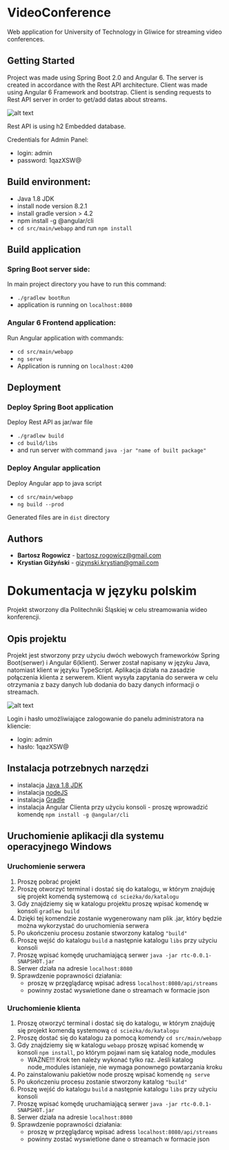 # VideoConference 

Web application for University of Technology in Gliwice for streaming video conferences. 
## Getting Started
Project was made using Spring Boot 2.0 and Angular 6. The server is created in accordance with the Rest API architecture. 
Client was made using Angular 6 Framework and bootstrap.
Client is sending requests to Rest API server in order to get/add datas about streams.

![alt text](http://i65.tinypic.com/2ztkped.jpg)

Rest API is using h2 Embedded database.

Credentials for Admin Panel: 
* login: admin 
* password: 1qazXSW@

## Build environment:
* Java 1.8 JDK
* install node version 8.2.1
* install gradle version > 4.2
* npm install -g @angular/cli
* `cd src/main/webapp` and run `npm install`

## Build application
### Spring Boot server side:
In main project directory you have to run this command:
* `./gradlew bootRun`
* application is running on `localhost:8080`

### Angular 6 Frontend application:
Run Angular application with commands: 
* `cd src/main/webapp`
* `ng serve`  
* Application is running on `localhost:4200`

## Deployment
### Deploy Spring Boot application
Deploy Rest API as jar/war file
* `./gradlew build`
* `cd build/libs` 
* and run server with command `java -jar "name of built package"`

### Deploy Angular application
Deploy Angular app to java script
* `cd src/main/webapp`
* `ng build --prod`

Generated files are in `dist` directory

## Authors
* **Bartosz Rogowicz** - bartosz.rogowicz@gmail.com
* **Krystian Giżyński** - gizynski.krystian@gmail.com

# Dokumentacja w języku polskim

Projekt stworzony dla Politechniki Śląskiej w celu streamowania wideo konferencji.

## Opis projektu

Projekt jest stworzony przy użyciu dwóch webowych frameworków Spring Boot(serwer) i Angular 6(klient).
Serwer został napisany w języku Java, natomiast klient w języku TypeScript. 
Aplikacja działa na zasadzie połączenia klienta z serwerem. Klient wysyła zapytania do serwera w celu otrzymania z bazy danych lub dodania 
do bazy danych informacji o streamach.   

![alt text](http://i65.tinypic.com/2ztkped.jpg)

Login i hasło umożliwiające zalogowanie do panelu administratora na kliencie:
* login: admin 
* hasło: 1qazXSW@

## Instalacja potrzebnych narzędzi
* instalacja [Java 1.8 JDK](http://www.oracle.com/technetwork/java/javase/downloads/jdk8-downloads-2133151.html)
* instalacja [nodeJS](https://nodejs.org/en/download/) 
* instalacja [Gradle](https://gradle.org/install/#manually)
* instalacja Angular Clienta przy użyciu konsoli - proszę wprowadzić komendę `npm install -g @angular/cli`


## Uruchomienie aplikacji dla systemu operacyjnego Windows

### Uruchomienie serwera
1. Proszę pobrać projekt 
2. Proszę otworzyć terminal i dostać się do katalogu, w którym znajduję się projekt komendą systemową `cd scieżka/do/katalogu`
3. Gdy znajdziemy się w katalogu projektu proszę wpisać komendę w konsoli `gradlew build`
4. Dzięki tej komendzie zostanie wygenerowany nam plik .jar, który będzie można wykorzystać do uruchomienia serwera
5. Po ukończeniu procesu zostanie stworzony katalog `"build"`
6. Proszę wejść do katalogu `build` a następnie katalogu `libs` przy użyciu konsoli
7. Proszę wpisać komędę uruchamiającą serwer `java -jar rtc-0.0.1-SNAPSHOT.jar` 
8. Serwer działa na adresie `localhost:8080`
8. Sprawdzenie poprawności działania: 
     * proszę w przęglądarcę wpisać adress `localhost:8080/api/streams`
     * powinny zostać wyswietlone dane o streamach w formacie json  

### Uruchomienie klienta 
1. Proszę otworzyć terminal i dostać się do katalogu, w którym znajduję się projekt komendą systemową `cd scieżka/do/katalogu`
2. Proszę dostać się do katalogu za pomocą komendy `cd src/main/webapp`
2. Gdy znajdziemy się w katalogu `webapp` proszę wpisać komendę w konsoli `npm install`, po którym pojawi nam się katalog node_modules
    * WAŻNE!!! Krok ten należy wykonać tylko raz. Jeśli katalog node_modules istanieje, nie wymaga ponownego powtarzania kroku
4. Po zainstalowaniu pakietów node proszę wpisać komendę `ng serve`
4. Po ukończeniu procesu zostanie stworzony katalog `"build"`
5. Proszę wejść do katalogu `build` a następnie katalogu `libs` przy użyciu konsoli
6. Proszę wpisać komędę uruchamiającą serwer `java -jar rtc-0.0.1-SNAPSHOT.jar` 
7. Serwer działa na adresie `localhost:8080`
8. Sprawdzenie poprawności działania: 
     * proszę w przęglądarcę wpisać adress `localhost:8080/api/streams`
     * powinny zostać wyswietlone dane o streamach w formacie json   